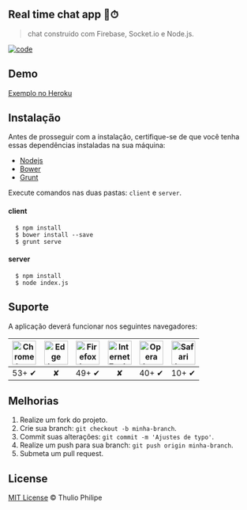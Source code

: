 ## Real time chat app 📱⏱
> chat construido com Firebase, Socket.io e Node.js.

[![code](https://img.shields.io/badge/code-4.2.0-red.svg)](https://github.com/thulioph/realtime-chatapp/blob/master/client/Gruntfile.js)

## Demo

[Exemplo no Heroku](https://goo.gl/yrf94y)

## Instalação

Antes de prosseguir com a instalação, certifique-se de que você tenha essas dependências instaladas na sua máquina:

* [Nodejs](https://nodejs.org/en/download/)
* [Bower](https://bower.io/#install-bower)
* [Grunt](http://gruntjs.com/getting-started#installing-the-cli)

Execute comandos nas duas pastas: `client` e `server`.

#### client
  ```shell
    $ npm install
    $ bower install --save
    $ grunt serve
  ```

#### server
  ```shell
    $ npm install
    $ node index.js
  ```


## Suporte

A aplicação deverá funcionar nos seguintes navegadores:

| <img src="https://clipboardjs.com/assets/images/chrome.png" width="48px" height="48px" alt="Chrome logo"> | <img src="https://clipboardjs.com/assets/images/edge.png" width="48px" height="48px" alt="Edge logo"> | <img src="https://clipboardjs.com/assets/images/firefox.png" width="48px" height="48px" alt="Firefox logo"> | <img src="https://clipboardjs.com/assets/images/ie.png" width="48px" height="48px" alt="Internet Explorer logo"> | <img src="https://clipboardjs.com/assets/images/opera.png" width="48px" height="48px" alt="Opera logo"> | <img src="https://clipboardjs.com/assets/images/safari.png" width="48px" height="48px" alt="Safari logo"> |
|:---:|:---:|:---:|:---:|:---:|:---:|
| 53+ ✔ | ✘ | 49+ ✔ | ✘ | 40+ ✔ | 10+ ✔ |



## Melhorias

1. Realize um fork do projeto.
2. Crie sua branch: `git checkout -b minha-branch`.
3. Commit suas alterações: `git commit -m 'Ajustes de typo'`.
4. Realize um push para sua branch: `git push origin minha-branch`.
5. Submeta um pull request.

## License

[MIT License](./LICENSE) © Thulio Philipe

